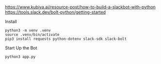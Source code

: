 https://www.kubiya.ai/resource-post/how-to-build-a-slackbot-with-python
https://tools.slack.dev/bolt-python/getting-started

Install

```
python3 -m venv .venv
source .venv/bin/activate
pip3 install requests python-dotenv slack-sdk slack-bolt
```

Start Up the Bot

```
python3 app.py
```

